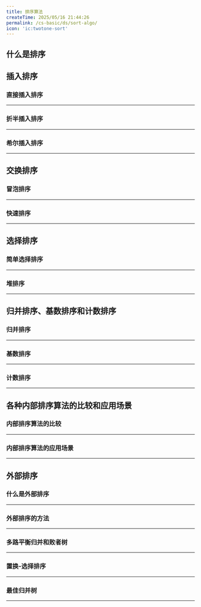 ```yaml
---
title: 排序算法
createTime: 2025/05/16 21:44:26
permalink: /cs-basic/ds/sort-algo/
icon: 'ic:twotone-sort'
---
```


## **什么是排序**

## **插入排序**

### **直接插入排序**
---

### **折半插入排序**
---

### **希尔插入排序**
---

## **交换排序**

### **冒泡排序**
---

### **快速排序**
---

## **选择排序**

### **简单选择排序**
---

### **堆排序**
---

## **归并排序、基数排序和计数排序**

### **归并排序**
---

### **基数排序**
---

### **计数排序**
---

## **各种内部排序算法的比较和应用场景**

### **内部排序算法的比较**
---

### **内部排序算法的应用场景**
---

## **外部排序**

### **什么是外部排序**
---

### **外部排序的方法**
---

### **多路平衡归并和败者树**
---

### **置换-选择排序**
---

### **最佳归并树**
---